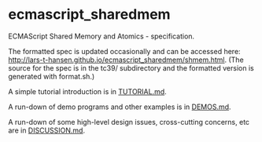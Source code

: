 # ecmascript_sharedmem

ECMAScript Shared Memory and Atomics - specification.

The formatted spec is updated occasionally and can be accessed here:
http://lars-t-hansen.github.io/ecmascript_sharedmem/shmem.html.  (The source for the spec is in the tc39/ subdirectory and the formatted version is generated with format.sh.)

A simple tutorial introduction is in [TUTORIAL.md](TUTORIAL.md).

A run-down of demo programs and other examples is in [DEMOS.md](DEMOS.md).

A run-down of some high-level design issues, cross-cutting concerns, etc are in [DISCUSSION.md](DISCUSSION.md).
